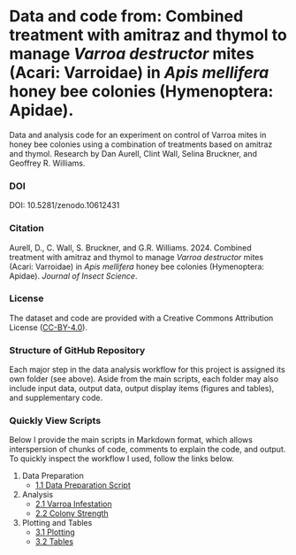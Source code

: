 # Data and code from: Combined treatment with amitraz and thymol to manage *Varroa destructor* mites (Acari: Varroidae) in *Apis mellifera* honey bee colonies (Hymenoptera: Apidae).

Data and analysis code for an experiment on control of Varroa mites in honey bee colonies using a combination of treatments based on amitraz and thymol. Research by Dan Aurell, Clint Wall, Selina Bruckner, and Geoffrey R. Williams.

### DOI

DOI: 10.5281/zenodo.10612431


### Citation

Aurell, D., C. Wall, S. Bruckner, and G.R. Williams. 2024. Combined treatment with amitraz and thymol to manage *Varroa destructor* mites (Acari: Varroidae) in *Apis mellifera* honey bee colonies (Hymenoptera: Apidae). *Journal of Insect Science*.


### License

The dataset and code are provided with a Creative Commons Attribution License ([CC-BY-4.0](https://creativecommons.org/licenses/by/4.0/)).


### Structure of GitHub Repository

Each major step in the data analysis workflow for this project is assigned its own folder (see above). Aside from the main scripts, each folder may also include input data, output data, output display items (figures and tables), and supplementary code.


### Quickly View Scripts

Below I provide the main scripts in Markdown format, which allows interspersion of chunks of code, comments to explain the code, and output. To quickly inspect the workflow I used, follow the links below.

1. Data Preparation 
    - [1.1 Data Preparation Script](https://github.com/DanAurell/Treatment_Combination_Amitraz_Thymol/blob/main/1%20Data%20Preparation/1_1_data_preparation.md)
2. Analysis
    - [2.1 Varroa Infestation](https://github.com/DanAurell/Treatment_Combination_Amitraz_Thymol/blob/main/2%20Analysis/2_1_varroa_infestation.md)
    - [2.2 Colony Strength](https://github.com/DanAurell/Treatment_Combination_Amitraz_Thymol/blob/main/2%20Analysis/2_2_colony_strength.md)
3. Plotting and Tables
    - [3.1 Plotting](https://github.com/DanAurell/Treatment_Combination_Amitraz_Thymol/blob/main/3%20Plotting/3_1-Plotting.md)
    - [3.2 Tables](https://github.com/DanAurell/Treatment_Combination_Amitraz_Thymol/blob/main/3%20Plotting/3_2-Tables.md)
